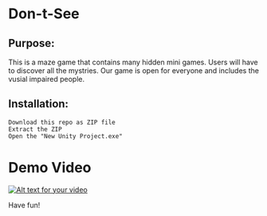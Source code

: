 # Don-t-See

## Purpose: 
   This is a maze game that contains many hidden mini games. Users will have to discover all the mystries. Our game is open for everyone and includes the vusial impaired people.
        
  ## Installation:
    Download this repo as ZIP file
    Extract the ZIP
    Open the "New Unity Project.exe"
 
 # Demo Video
 [![Alt text for your video](https://img.youtube.com/vi/bhHuIiqo1fw/0.jpg)](https://youtu.be/bhHuIiqo1fw)

 Have fun!
